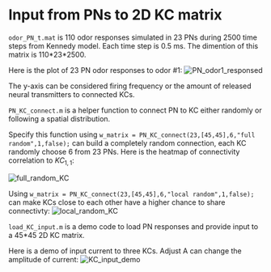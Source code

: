 # Input from PNs to 2D KC matrix

```odor_PN_t.mat``` is 110 odor responses simulated in 23 PNs during 2500 time steps from Kennedy model. Each time step is 0.5 ms. The dimention of this matrix is 110\*23\*2500.

Here is the plot of 23 PN odor responses to odor \#1:
![PN_odor1_responsed](plots/PN_odor1.png)

The y-axis can be considered firing frequency or the amount of released neural transmitters to connected KCs.

```PN_KC_connect.m``` is a helper function to connect PN to KC either randomly or following a spatial distribution. 

Specify this function using ```w_matrix = PN_KC_connect(23,[45,45],6,"full random",1,false);``` can build a completely random connection, each KC randomly choose 6 from 23 PNs. Here is the heatmap of connectivity correlation to $KC_{1,1}$:

![full_random_KC](plots/fullRandomKCconnetivity.png)

Using  ```w_matrix = PN_KC_connect(23,[45,45],6,"local random",1,false);``` can make KCs close to each other have a higher chance to share connectivty:
![local_random_KC](plots/localRandomKCconnetivity.png)

```load_KC_input.m``` is a demo code to load PN responses and provide input to a 45\*45 2D KC matrix. 

Here is a demo of input current to three KCs. Adjust A can change the amplitude of current:
![KC_input_demo](plots/KC_odor1.png)
